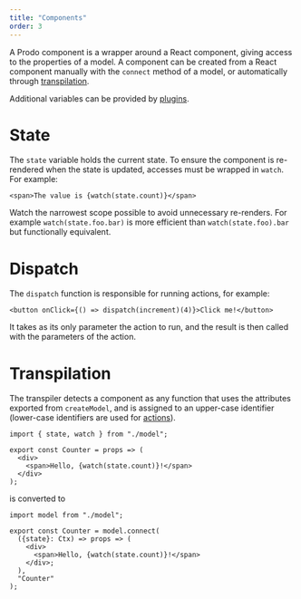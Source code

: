```yaml
---
title: "Components"
order: 3
---
```


A Prodo component is a wrapper around a React component, giving access to the
properties of a model. A component can be created from a React component
manually with the `connect` method of a model, or automatically through
[transpilation](#transpilation).

Additional variables can be provided by [plugins](./plugins). 

# State

The `state` variable holds the current state. To ensure the component is
re-rendered when the state is updated, accesses must be wrapped in `watch`. For
example:

```tsx
<span>The value is {watch(state.count)}</span>
```

Watch the narrowest scope possible to avoid unnecessary re-renders. For example
`watch(state.foo.bar)` is more efficient than `watch(state.foo).bar` but
functionally equivalent.

# Dispatch

The `dispatch` function is responsible for running actions, for example:

```tsx
<button onClick={() => dispatch(increment)(4)}>Click me!</button>
```

It takes as its only parameter the action to run, and the result is then called
with the parameters of the action.

# Transpilation

The transpiler detects a component as any function that uses the attributes
exported from `createModel`, and is assigned to an upper-case identifier
(lower-case identifiers are used for [actions](./actions)).

```tsx
import { state, watch } from "./model";

export const Counter = props => (
  <div>
    <span>Hello, {watch(state.count)}!</span>
  </div>
);
```

is converted to

```tsx
import model from "./model";

export const Counter = model.connect(
  ({state}: Ctx) => props => (
    <div>
      <span>Hello, {watch(state.count)}!</span>
    </div>;
  ),
  "Counter"
);
```
